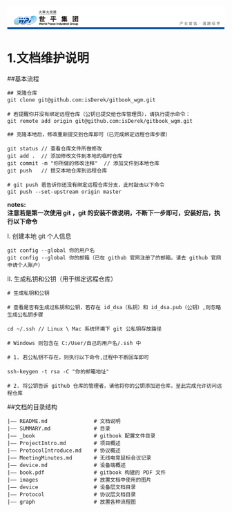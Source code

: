 ![wpiLogo](images/wpiLogo.jpg)
# 1.文档维护说明

##基本流程

```
## 克隆仓库
git clone git@github.com:isDerek/gitbook_wgm.git

# 若提醒你并没有绑定远程仓库（公钥已提交给仓库管理员），请执行提示命令：
git remote add origin git@github.com:isDerek/gitbook_wgm.git
```

```
## 克隆本地后，修改重新提交到仓库即可（已完成绑定远程仓库步骤）

git status // 查看仓库文件所做修改
git add .  // 添加修改文件到本地的临时仓库
git commit -m "你所做的修改注释"  // 添加文件到本地仓库
git push   // 提交本地仓库到远程仓库

# git push 若告诉你还没有绑定远程仓库分支，此时敲击以下命令
git push --set-upstream origin master
```

**notes: <br>**
**注意若是第一次使用 git ，git 的安装不做说明，不断下一步即可，安装好后，执行以下命令**

I. 创建本地 git 个人信息

```
git config --global 你的用户名
git config --global 你的邮箱（已在 github 官网注册了的邮箱，请去 github 官网申请个人账户）
```
II. 生成私钥和公钥（用于绑定远程仓库）

```
# 生成私钥和公钥

# 查看是否有生成过私钥和公钥，若存在 id_dsa（私钥）和 id_dsa.pub（公钥）,则忽略生成公私钥步骤

cd ~/.ssh // Linux \ Mac 系统环境下 git 公私钥存放路径

# Windows 则包含在 C:/User/自己的用户名/.ssh 中

# 1. 若公私钥不存在，则执行以下命令,过程中不断回车即可

ssh-keygen -t rsa -C "你的邮箱地址"

# 2. 将公钥告诉 github 仓库的管理者，请他将你的公钥添加进仓库，至此完成允许访问远程仓库

```

##文档的目录结构

```
|—— README.md               # 文档说明
|—— SUMMARY.md              # 目录
|—— _book                   # gitbook 配置文件目录
|—— ProjectIntro.md         # 项目概述
|—— ProtocolIntroduce.md    # 协议概述
|—— MeetingMinutes.md       # 无线电竞鼠标会议记录
|—— device.md               # 设备端概述
|—— book.pdf                # gitbook 构建的 PDF 文件
|—— images                  # 放置文档中使用的图片
|—— device                  # 设备层文档目录
|—— Protocol                # 协议层文档目录
|—— graph                   # 放置各种流程图
```
